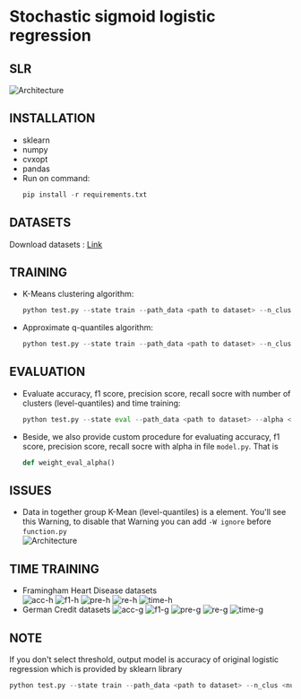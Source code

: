 # Stochastic sigmoid logistic regression

## SLR
![Architecture](./src/image.png)

## INSTALLATION
- sklearn 
- numpy  
- cvxopt
- pandas
- Run on command:
    ```python
    pip install -r requirements.txt
## DATASETS
Download datasets : [Link](https://drive.google.com/file/d/1vlF2FGzOncIt8bJS5Zh6WonkyHtBzDIv/view?usp=sharing)

## TRAINING
- K-Means clustering algorithm:
    ```python
    python test.py --state train --path_data <path to dataset> --n_clus <number of cluters> --alpha <alpha> --option Kmean --threshold <not default>
- Approximate q-quantiles algorithm:
    ```python
    python test.py --state train --path_data <path to dataset> --n_clus <number of cluters> --alpha <alpha> --option Quantile --threshold <not default>

## EVALUATION
- Evaluate accuracy, f1 score, precision score, recall socre with number of clusters (level-quantiles) and time training:
    ```python
    python test.py --state eval --path_data <path to dataset> --alpha <alpha> --min_iters <start iter> --max_iters <end iter>
- Beside, we also provide custom procedure for evaluating accuracy, f1 score, precision score, recall socre with alpha in file `model.py`. That is 
    ```python
    def weight_eval_alpha() 

## ISSUES
- Data in together group K-Mean (level-quantiles) is a element. You'll see this Warning, to disable that Warning you can add `-W ignore` before `function.py`  
    ![Architecture](./src/image2.png)
## TIME TRAINING
- Framingham Heart Disease datasets  
    ![acc-h](./src/acc-h.png)
    ![f1-h](./src/f1-h.png)
    ![pre-h](./src/pre-h.png)
    ![re-h](./src/re-h.png)
    ![time-h](./src/time-h.png)
- German Credit datasets
    ![acc-g](./src/acc.png)
    ![f1-g](./src/f1.png)
    ![pre-g](./src/pre.png)
    ![re-g](./src/re.png)
    ![time-g](./src/time.png)
## NOTE
If you don't select threshold, output model is accuracy of original logistic regression which is provided by sklearn library
```python
python test.py --state train --path_data <path to dataset> --n_clus <number of cluters> --alpha <alpha> --option Kmean(or Quantile) 

